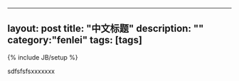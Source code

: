 
 ---
layout: post
title: "中文标题"
description: ""
category:"fenlei" 
tags: [tags]
---
{% include JB/setup %}   

sdfsfsfsxxxxxxx